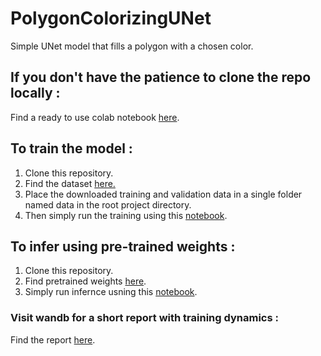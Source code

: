 # PolygonColorizingUNet
Simple UNet model that fills a polygon with a chosen color.
## If you don't have the patience to clone the repo locally : 
Find a ready to use colab notebook [here](https://colab.research.google.com/drive/1hDgb_ZRUHCauG4U2jyBpYzX2vCfikuIs?usp=sharing).
## To train the model :
1. Clone this repository.
2. Find the dataset [here.](https://drive.google.com/open?id=1QXLgo3ZfQPorGwhYVmZUEWO_sU3i1pHM)
3. Place the downloaded training and validation data in a single folder named data in the root project directory.
4. Then simply run the training using this [notebook](https://github.com/harish-jhr/PolygonColorizingUNet/blob/main/notebooks/train.ipynb).
## To infer using pre-trained weights :
1. Clone this repository.
2. Find pretrained weights [here](https://huggingface.co/Harish-JHR/PolygonColorizingUNet).
3. Simply run infernce usning this [notebook](https://github.com/harish-jhr/PolygonColorizingUNet/blob/main/notebooks/inference.ipynb).


### Visit wandb for a short report with training dynamics :
Find the report [here](https://wandb.ai/harishjrao615-iiser-bhopal/CustomUNet/reports/PolygonColorizingUNet--VmlldzoxMzg3NDk2NQ?accessToken=4vf90ryjk6r3b281efzy9yc2v6xikyhbmf6c4tdiiliihxrsm4uetg7oupuwb93i).
